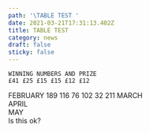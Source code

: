 ```yaml
---
path: '\TABLE TEST '
date: 2021-03-21T17:31:13.402Z
title: TABLE TEST
category: news
draft: false
sticky: false
---
```

	WINNING NUMBERS AND PRIZE					
	£41	£25	£15	£15	£12	£12
FEBRUARY	189	116	76	102	32	211
MARCH						
APRIL						
MAY						
Is this ok?